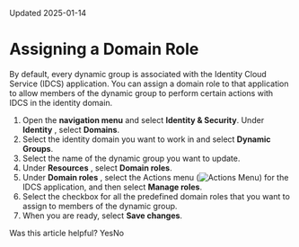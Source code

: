 Updated 2025-01-14
# Assigning a Domain Role
By default, every dynamic group is associated with the Identity Cloud Service (IDCS) application. You can assign a domain role to that application to allow members of the dynamic group to perform certain actions with IDCS in the identity domain.
  1. Open the **navigation menu** and select **Identity & Security**. Under **Identity** , select **Domains**.
  2. Select the identity domain you want to work in and select **Dynamic Groups**.
  3. Select the name of the dynamic group you want to update.
  4. Under **Resources** , select **Domain roles**.
  5. Under **Domain roles** , select the Actions menu (![Actions Menu](https://docs.oracle.com/en-us/iaas/Content/libraries/global-images/actions-menu.png)) for the IDCS application, and then select **Manage roles**.
  6. Select the checkbox for all the predefined domain roles that you want to assign to members of the dynamic group.
  7. When you are ready, select **Save changes**.


Was this article helpful?
YesNo

